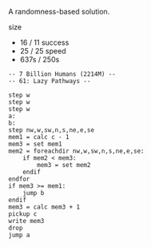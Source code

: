 A randomness-based solution.

size
* 16 / 11
success
* 25 / 25
speed
* 637s / 250s

```
-- 7 Billion Humans (2214M) --
-- 61: Lazy Pathways --

step w
step w
step w
a:
b:
step nw,w,sw,n,s,ne,e,se
mem1 = calc c - 1
mem3 = set mem1
mem2 = foreachdir nw,w,sw,n,s,ne,e,se:
	if mem2 < mem3:
		mem3 = set mem2
	endif
endfor
if mem3 >= mem1:
	jump b
endif
mem3 = calc mem3 + 1
pickup c
write mem3
drop
jump a



```